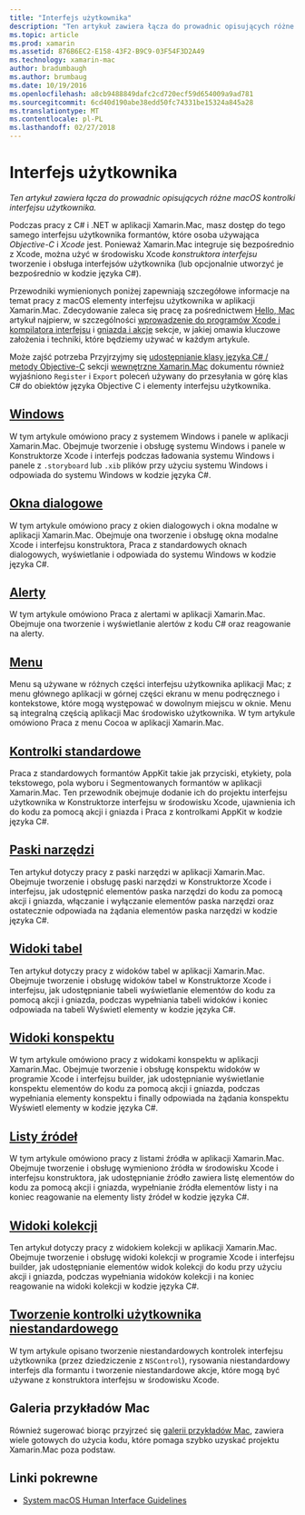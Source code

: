 ```yaml
---
title: "Interfejs użytkownika"
description: "Ten artykuł zawiera łącza do prowadnic opisujących różne macOS kontrolki interfejsu użytkownika."
ms.topic: article
ms.prod: xamarin
ms.assetid: 876B6EC2-E158-43F2-B9C9-03F54F3D2A49
ms.technology: xamarin-mac
author: bradumbaugh
ms.author: brumbaug
ms.date: 10/19/2016
ms.openlocfilehash: a8cb9488849dafc2cd720ecf59d654009a9ad781
ms.sourcegitcommit: 6cd40d190abe38edd50fc74331be15324a845a28
ms.translationtype: MT
ms.contentlocale: pl-PL
ms.lasthandoff: 02/27/2018
---
```

# <a name="user-interface"></a>Interfejs użytkownika

_Ten artykuł zawiera łącza do prowadnic opisujących różne macOS kontrolki interfejsu użytkownika._

Podczas pracy z C# i .NET w aplikacji Xamarin.Mac, masz dostęp do tego samego interfejsu użytkownika formantów, które osoba używająca *Objective-C* i *Xcode* jest. Ponieważ Xamarin.Mac integruje się bezpośrednio z Xcode, można użyć w środowisku Xcode _konstruktora interfejsu_ tworzenie i obsługa interfejsów użytkownika (lub opcjonalnie utworzyć je bezpośrednio w kodzie języka C#). 

Przewodniki wymienionych poniżej zapewniają szczegółowe informacje na temat pracy z macOS elementy interfejsu użytkownika w aplikacji Xamarin.Mac. Zdecydowanie zaleca się pracę za pośrednictwem [Hello, Mac](~/mac/get-started/hello-mac.md) artykuł najpierw, w szczególności [wprowadzenie do programów Xcode i kompilatora interfejsu](~/mac/get-started/hello-mac.md#Introduction_to_Xcode_and_Interface_Builder) i [gniazda i akcje](~/mac/get-started/hello-mac.md#Outlets_and_Actions) sekcje, w jakiej omawia kluczowe założenia i techniki, które będziemy używać w każdym artykule.

Może zajść potrzeba Przyjrzyjmy się [udostępnianie klasy języka C# / metody Objective-C](~/mac/internals/how-it-works.md) sekcji [wewnętrzne Xamarin.Mac](~/mac/internals/how-it-works.md) dokumentu również wyjaśniono `Register` i `Export` poleceń używany do przesyłania w górę klas C# do obiektów języka Objective C i elementy interfejsu użytkownika.

## <a name="windowsmacuser-interfacewindowmd"></a>[Windows](~/mac/user-interface/window.md)

W tym artykule omówiono pracy z systemem Windows i panele w aplikacji Xamarin.Mac. Obejmuje tworzenie i obsługę systemu Windows i panele w Konstruktorze Xcode i interfejs podczas ładowania systemu Windows i panele z `.storyboard` lub `.xib` plików przy użyciu systemu Windows i odpowiada do systemu Windows w kodzie języka C#.

## <a name="dialogsmacuser-interfacedialogmd"></a>[Okna dialogowe](~/mac/user-interface/dialog.md)

W tym artykule omówiono pracy z okien dialogowych i okna modalne w aplikacji Xamarin.Mac. Obejmuje ona tworzenie i obsługę okna modalne Xcode i interfejsu konstruktora, Praca z standardowych oknach dialogowych, wyświetlanie i odpowiada do systemu Windows w kodzie języka C#.

## <a name="alertsmacuser-interfacealertmd"></a>[Alerty](~/mac/user-interface/alert.md)

W tym artykule omówiono Praca z alertami w aplikacji Xamarin.Mac. Obejmuje ona tworzenie i wyświetlanie alertów z kodu C# oraz reagowanie na alerty.

## <a name="menusmacuser-interfacemenumd"></a>[Menu](~/mac/user-interface/menu.md)

Menu są używane w różnych części interfejsu użytkownika aplikacji Mac; z menu głównego aplikacji w górnej części ekranu w menu podręcznego i kontekstowe, które mogą występować w dowolnym miejscu w oknie. Menu są integralną częścią aplikacji Mac środowisko użytkownika. W tym artykule omówiono Praca z menu Cocoa w aplikacji Xamarin.Mac.

## <a name="standard-controlsmacuser-interfacestandard-controlsmd"></a>[Kontrolki standardowe](~/mac/user-interface/standard-controls.md)

Praca z standardowych formantów AppKit takie jak przyciski, etykiety, pola tekstowego, pola wyboru i Segmentowanych formantów w aplikacji Xamarin.Mac. Ten przewodnik obejmuje dodanie ich do projektu interfejsu użytkownika w Konstruktorze interfejsu w środowisku Xcode, ujawnienia ich do kodu za pomocą akcji i gniazda i Praca z kontrolkami AppKit w kodzie języka C#.

 
## <a name="toolbarsmacuser-interfacetoolbarmd"></a>[Paski narzędzi](~/mac/user-interface/toolbar.md)

Ten artykuł dotyczy pracy z paski narzędzi w aplikacji Xamarin.Mac. Obejmuje tworzenie i obsługę paski narzędzi w Konstruktorze Xcode i interfejsu, jak udostępnić elementów paska narzędzi do kodu za pomocą akcji i gniazda, włączanie i wyłączanie elementów paska narzędzi oraz ostatecznie odpowiada na żądania elementów paska narzędzi w kodzie języka C#.

## <a name="table-viewsmacuser-interfacetable-viewmd"></a>[Widoki tabel](~/mac/user-interface/table-view.md)

Ten artykuł dotyczy pracy z widoków tabel w aplikacji Xamarin.Mac. Obejmuje tworzenie i obsługę widoków tabel w Konstruktorze Xcode i interfejsu, jak udostępnianie tabeli wyświetlanie elementów do kodu za pomocą akcji i gniazda, podczas wypełniania tabeli widoków i koniec odpowiada na tabeli Wyświetl elementy w kodzie języka C#.

## <a name="outline-viewsmacuser-interfaceoutline-viewmd"></a>[Widoki konspektu](~/mac/user-interface/outline-view.md)

W tym artykule omówiono pracy z widokami konspektu w aplikacji Xamarin.Mac. Obejmuje tworzenie i obsługę konspektu widoków w programie Xcode i interfejsu builder, jak udostępnianie wyświetlanie konspektu elementów do kodu za pomocą akcji i gniazda, podczas wypełniania elementy konspektu i finally odpowiada na żądania konspektu Wyświetl elementy w kodzie języka C#.

## <a name="source-listsmacuser-interfacesource-listmd"></a>[Listy źródeł](~/mac/user-interface/source-list.md)

W tym artykule omówiono pracy z listami źródła w aplikacji Xamarin.Mac. Obejmuje tworzenie i obsługę wymieniono źródła w środowisku Xcode i interfejsu konstruktora, jak udostępnianie źródło zawiera listę elementów do kodu za pomocą akcji i gniazda, wypełnianie źródła elementów listy i na koniec reagowanie na elementy listy źródeł w kodzie języka C#.

## <a name="collection-viewsmacuser-interfacecollection-viewmd"></a>[Widoki kolekcji](~/mac/user-interface/collection-view.md)

Ten artykuł dotyczy pracy z widokiem kolekcji w aplikacji Xamarin.Mac. Obejmuje tworzenie i obsługę widoki kolekcji w programie Xcode i interfejsu builder, jak udostępnianie elementów widok kolekcji do kodu przy użyciu akcji i gniazda, podczas wypełniania widoków kolekcji i na koniec reagowanie na widoki kolekcji w kodzie języka C#.

## <a name="creating-custom-user-controlsmacuser-interfacecustom-controlsmd"></a>[Tworzenie kontrolki użytkownika niestandardowego](~/mac/user-interface/custom-controls.md)

W tym artykule opisano tworzenie niestandardowych kontrolek interfejsu użytkownika (przez dziedziczenie z `NSControl`), rysowania niestandardowy interfejs dla formantu i tworzenie niestandardowe akcje, które mogą być używane z konstruktora interfejsu w środowisku Xcode.

## <a name="mac-samples-gallery"></a>Galeria przykładów Mac

Również sugerować biorąc przyjrzeć się [galerii przykładów Mac](http://developer.xamarin.com/samples/mac/all/), zawiera wiele gotowych do użycia kodu, które pomaga szybko uzyskać projektu Xamarin.Mac poza podstaw.

## <a name="related-links"></a>Linki pokrewne

- [System macOS Human Interface Guidelines](https://developer.apple.com/library/mac/documentation/UserExperience/Conceptual/OSXHIGuidelines/)
